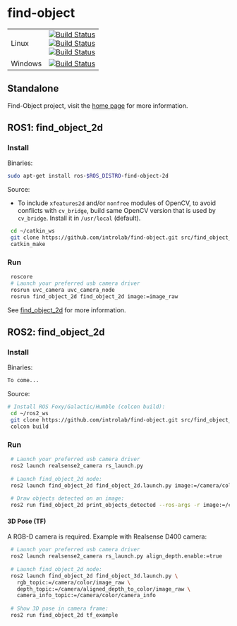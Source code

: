 # find-object

<table>
    <tbody>
        <tr>
           <td>Linux</td>
           <td><a href="https://github.com/introlab/find-object/actions/workflows/cmake.yml"><img src="https://github.com/introlab/find-object/actions/workflows/cmake.yml/badge.svg" alt="Build Status"/> <br> <a href="https://github.com/introlab/find-object/actions/workflows/ros1.yml"><img src="https://github.com/introlab/find-object/actions/workflows/ros1.yml/badge.svg" alt="Build Status"/> <br> <a href="https://github.com/introlab/find-object/actions/workflows/ros2.yml"><img src="https://github.com/introlab/find-object/actions/workflows/ros2.yml/badge.svg" alt="Build Status"/>
           </td>
        </tr>
        <tr>
           <td>Windows</td>
           <td><a href="https://ci.appveyor.com/project/matlabbe/find-object/branch/master"><img src="https://ci.appveyor.com/api/projects/status/hn51r6p5c0peqctb/branch/master?svg=true" alt="Build Status"/>
           </td>
        </tr>
     </tbody>
  </table>

## Standalone
Find-Object project, visit the [home page](http://introlab.github.io/find-object/) for more information.

## ROS1: find_object_2d

### Install

Binaries:
```bash
sudo apt-get install ros-$ROS_DISTRO-find-object-2d
```

Source:

 * To include `xfeatures2d` and/or `nonfree` modules of OpenCV, to avoid conflicts with `cv_bridge`, build same OpenCV version that is used by `cv_bridge`. Install it in `/usr/local` (default).

```bash
 cd ~/catkin_ws
 git clone https://github.com/introlab/find-object.git src/find_object_2d
 catkin_make
```

### Run
```bash
 roscore
 # Launch your preferred usb camera driver
 rosrun uvc_camera uvc_camera_node
 rosrun find_object_2d find_object_2d image:=image_raw
```
See [find_object_2d](http://wiki.ros.org/find_object_2d) for more information.

## ROS2: find_object_2d

### Install

Binaries:
```bash
To come...
```

Source:

```bash
# Install ROS Foxy/Galactic/Humble (colcon build):
 cd ~/ros2_ws
 git clone https://github.com/introlab/find-object.git src/find_object_2d
 colcon build
```

### Run
```bash
 # Launch your preferred usb camera driver
 ros2 launch realsense2_camera rs_launch.py
 
 # Launch find_object_2d node:
 ros2 launch find_object_2d find_object_2d.launch.py image:=/camera/color/image_raw
 
 # Draw objects detected on an image:
 ros2 run find_object_2d print_objects_detected --ros-args -r image:=/camera/color/image_raw
```
#### 3D Pose (TF)
A RGB-D camera is required. Example with Realsense D400 camera:
```bash
 # Launch your preferred usb camera driver
 ros2 launch realsense2_camera rs_launch.py align_depth.enable:=true
 
 # Launch find_object_2d node:
 ros2 launch find_object_2d find_object_3d.launch.py \
   rgb_topic:=/camera/color/image_raw \
   depth_topic:=/camera/aligned_depth_to_color/image_raw \
   camera_info_topic:=/camera/color/camera_info
 
 # Show 3D pose in camera frame:
 ros2 run find_object_2d tf_example
```

